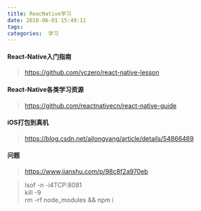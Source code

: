 ```yaml
---
title: ReacNative学习
date: 2018-06-01 15:49:11
tags:
categories:  学习
---
```


####  React-Native入门指南
> https://github.com/vczero/react-native-lesson

####  React-Native各类学习资源
> https://github.com/reactnativecn/react-native-guide

####  iOS打包到真机
> https://blog.csdn.net/ailongyang/article/details/54866469

####  问题
> https://www.jianshu.com/p/98c8f2a970eb

> lsof -n -i4TCP:8081<br>
> kill -9<br>
> rm -rf node_modules && npm i